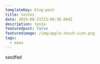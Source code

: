 ```yaml
---
templateKey: blog-post
title: testes
date: 2019-08-21T23:04:36.044Z
description: testa
featuredpost: false
featuredimage: /img/apple-touch-icon.png
tags:
  - aaaa
---
```

sasdfad

